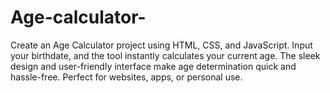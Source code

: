 # Age-calculator-
Create an Age Calculator project using HTML, CSS, and JavaScript. Input your birthdate, and the tool instantly calculates your current age. The sleek design and user-friendly interface make age determination quick and hassle-free. Perfect for websites, apps, or personal use.
